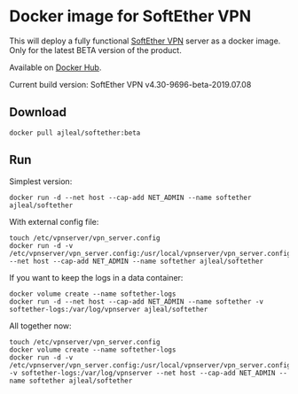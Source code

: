 # Docker image for SoftEther VPN

This will deploy a fully functional [SoftEther VPN](https://www.softether.org) server as a docker image. Only for the latest BETA version of the product.

Available on [Docker Hub](https://hub.docker.com/r/ajleal/softether/).

Current build version: SoftEther VPN v4.30-9696-beta-2019.07.08

## Download

    docker pull ajleal/softether:beta

## Run

Simplest version:

    docker run -d --net host --cap-add NET_ADMIN --name softether ajleal/softether

With external config file:

    touch /etc/vpnserver/vpn_server.config
    docker run -d -v /etc/vpnserver/vpn_server.config:/usr/local/vpnserver/vpn_server.config --net host --cap-add NET_ADMIN --name softether ajleal/softether

If you want to keep the logs in a data container:

    docker volume create --name softether-logs
    docker run -d --net host --cap-add NET_ADMIN --name softether -v softether-logs:/var/log/vpnserver ajleal/softether

All together now:

    touch /etc/vpnserver/vpn_server.config
    docker volume create --name softether-logs
    docker run -d -v /etc/vpnserver/vpn_server.config:/usr/local/vpnserver/vpn_server.config  -v softether-logs:/var/log/vpnserver --net host --cap-add NET_ADMIN --name softether ajleal/softether
